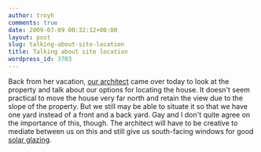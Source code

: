 ```yaml
---
author: troyh
comments: true
date: 2009-07-09 00:32:12+00:00
layout: post
slug: talking-about-site-location
title: Talking about site location
wordpress_id: 3703
---
```


Back from her vacation, [our architect](http://troyandgay.com/blog/2009/06/29/our-architect/) came over today to look at the property and talk about our options for locating the house. It doesn't seem practical to move the house very far north and retain the view due to the slope of the property. But we still may be able to situate it so that we have one yard instead of a front and a back yard. Gay and I don't quite agree on the importance of this, though. The architect will have to be creative to mediate between us on this and still give us south-facing windows for good [solar glazing](http://en.wikipedia.org/wiki/Passive_solar_building_design).
